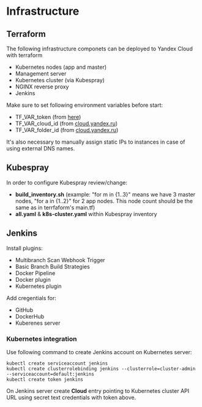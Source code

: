 # Infrastructure
## Terraform
The following infrastructure componets can be deployed to Yandex Cloud with terraform
* Kubernetes nodes (app and master)
* Management server
* Kubernetes cluster (via Kubespray)
* NGINX reverse proxy
* Jenkins

Make sure to set following environment variables before start:
* TF_VAR_token (from [here](https://yandex.cloud/ru/docs/iam/concepts/authorization/oauth-token))
* TF_VAR_cloud_id (from [cloud.yandex.ru](https://console.yandex.cloud/))
* TF_VAR_folder_id (from [cloud.yandex.ru](https://console.yandex.cloud/))

It's also necessary to manually assign static IPs to instances in case of using external DNS names.

## Kubespray
In order to configure Kubespray review/change:
* **build_inventory.sh** 
(example: "for m in {1..3}" means we have 3 master nodes, "for a in {1..2}" for 2 app nodes. This node count should be the same as in terrfaform's main.tf)
* **all.yaml** & **k8s-cluster.yaml** within Kubespray inventory

## Jenkins
Install plugins:
 * Multibranch Scan Webhook Trigger
 * Basic Branch Build Strategies
 * Docker Pipeline
 * Docker plugin
 * Kubernetes plugin

Add cregentials for:
* GitHub
* DockerHub
* Kuberenes server

### Kubernetes integration

Use following command to create Jenkins account on Kubernetes server:

```
kubectl create serviceaccount jenkins
kubectl create clusterrolebinding jenkins --clusterrole=cluster-admin --serviceaccount=default:jenkins
kubectl create token jenkins
```

On Jenkins server create **Cloud** entry pointing to Kubernetes cluster API URL using secret text credentials with token above.


